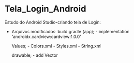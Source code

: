 # Tela_Login_Android
Estudo do Android Studio-criando tela de Login:

- Arquivos modificados:
     build.gradle (app);
        - implementation 'androidx.cardview:cardview:1.0.0'

     Values;
        - Colors.xml
        - Styles.xml
        - String.xml

     drawable;
        - add Vector